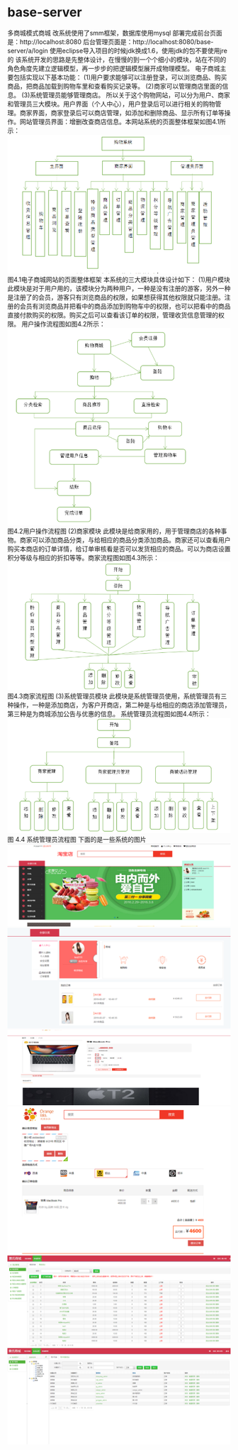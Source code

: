 # base-server
多商城模式商城
改系统使用了smm框架，数据库使用mysql
部署完成前台页面是：http://localhost:8080
后台管理页面是：http://localhost:8080/base-server/a/login
使用eclipse导入项目的时候jdk换成1.6，使用jdk的包不要使用jre的
该系统开发的思路是先整体设计，在慢慢的到一个个细小的模块，站在不同的角色角度先建立逻辑模型，再一步步的把逻辑模型展开成物理模型。
电子商城主要包括实现以下基本功能：
(1)用户要求能够可以注册登录，可以浏览商品、购买商品，把商品加载到购物车里和查看购买记录等。
(2)商家可以管理商店里面的信息。
(3)系统管理员能够管理商店。
所以关于这个购物网站，可以分为用户、商家和管理员三大模块。用户界面（个人中心），用户登录后可以进行相关的购物管理。商家界面，商家登录后可以商店管理，如添加和删除商品、显示所有订单等操作。网站管理员界面：增删改查商店信息。本网站系统的页面整体框架如图4.1所示：
![image](https://github.com/sentimentes/base-server/blob/master/image/41.png)
图4.1电子商城网站的页面整体框架
本系统的三大模块具体设计如下：
(1)用户模块
此模块是对于用户用的，该模块分为两种用户，一种是没有注册的游客，另外一种是注册了的会员，游客只有浏览商品的权限，如果想获得其他权限就只能注册。注册的会员有浏览商品并把看中的商品添加到购物车中的权限，也可以把看中的商品直接付款购买的权限。购买之后可以查看该订单的权限，管理收货信息管理的权限。
用户操作流程图如图4.2所示：
![image](https://github.com/sentimentes/base-server/blob/master/image/42.png)
图4.2用户操作流程图
(2)商家模块
此模块是给商家用的，用于管理商店的各种事物。商家可以添加商品分类，与给相应的商品分类添加商品。商家还可以查看用户购买本商店的订单详情，给订单审核看是否可以发货相应的商品。可以为商店设置积分等级与相应的折扣等等。商家流程图如图4.3所示：
![image](https://github.com/sentimentes/base-server/blob/master/image/43.png)
图4.3商家流程图
(3)系统管理员模块
此模块是系统管理员使用，系统管理员有三种操作，一种是添加商店，为客户开商店，第二种是与给相应的商店添加管理员，第三种是为商城添加公告与优惠的信息。
系统管理员流程图如图4.4所示：
![image](https://github.com/sentimentes/base-server/blob/master/image/44.png)
图 4.4 系统管理员流程图
下面的是一些系统的图片
![image](https://github.com/sentimentes/base-server/blob/master/image/51.png)
![image](https://github.com/sentimentes/base-server/blob/master/image/52.png)
![image](https://github.com/sentimentes/base-server/blob/master/image/53.png)
![image](https://github.com/sentimentes/base-server/blob/master/image/54.png)
![image](https://github.com/sentimentes/base-server/blob/master/image/55.png)
![image](https://github.com/sentimentes/base-server/blob/master/image/56.png)
